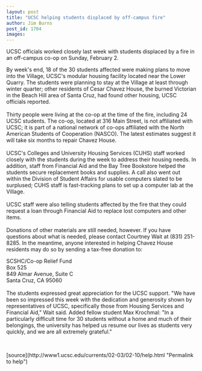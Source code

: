```yaml
---
layout: post
title: "UCSC helping students displaced by off-campus fire"
author: Jim Burns
post_id: 1704
images:
---
```


<p>
  UCSC officials worked closely last week with students displaced by a fire in an off-campus co-op on Sunday, February 2.
</p>
<p>
  By week's end, 18 of the 30 students affected were making plans to move into the Village, UCSC's modular housing facility located near the Lower Quarry. The students were planning to stay at the Village at least through winter quarter; other residents of Cesar Chavez House, the burned Victorian in the Beach Hill area of Santa Cruz, had found other housing, UCSC officials reported.<br>
  <br>
  Thirty people were living at the co-op at the time of the fire, including 24 UCSC students. The co-op, located at 316 Main Street, is not affiliated with UCSC; it is part of a national network of co-ops affiliated with the North American Students of Cooperation (NASCO). The latest estimates suggest it will take six months to repair Chavez House.<br>
  <br>
  UCSC's Colleges and University Housing Services (CUHS) staff worked closely with the students during the week to address their housing needs. In addition, staff from Financial Aid and the Bay Tree Bookstore helped the students secure replacement books and supplies. A call also went out within the Division of Student Affairs for usable computers slated to be surplused; CUHS staff is fast-tracking plans to set up a computer lab at the Village.<br>
  <br>
  UCSC staff were also telling students affected by the fire that they could request a loan through Financial Aid to replace lost computers and other items.<br>
  <br>
  Donations of other materials are still needed, however. If you have questions about what is needed, please contact Courtney Wait at (831) 251-8285. In the meantime, anyone interested in helping Chavez House residents may do so by sending a tax-free donation to:<br>
</p>
<p>
  SCSHC/Co-op Relief Fund<br>
  Box 525<br>
  849 Almar Avenue, Suite C<br>
  Santa Cruz, CA 95060<br>
  <br>
  The students expressed great appreciation for the UCSC support. "We have been so impressed this week with the dedication and generosity shown by representatives of UCSC, specifically those from Housing Services and Financial Aid," Wait said. Added fellow student Max Krochmal: "In a particularly difficult time for 30 students without a home and much of their belongings, the university has helped us resume our lives as students very quickly, and we are all extremely grateful."
</p>
<p>
  <br>

</p>
<p>

</p>
[source](http://www1.ucsc.edu/currents/02-03/02-10/help.html "Permalink to help")

